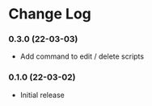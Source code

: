 # Change Log

### 0.3.0 (22-03-03)
- Add command to edit / delete scripts

### 0.1.0 (22-03-02)
- Initial release
